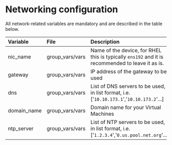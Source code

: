 # Networking configuration

All network-related variables are mandatory and are described in the table below.

|Variable|File|Description|
|:-------|:---|:----------|
|nic\_name|group_vars/vars|Name of the device, for RHEL this is typically `ens192` and it is recommended to leave it as is.|
|gateway|group_vars/vars|IP address of the gateway to be used|
|dns|group_vars/vars|List of DNS servers to be used, in list format, i.e. \['`10.10.173.1`','`10.10.173.2`'...\]|
|domain\_name|group_vars/vars|Domain name for your Virtual Machines|
|ntp\_server|group_vars/vars|List of NTP servers to be used, in list format, i.e. \['`1.2.3.4`','`0.us.pool.net.org`'...\]|
